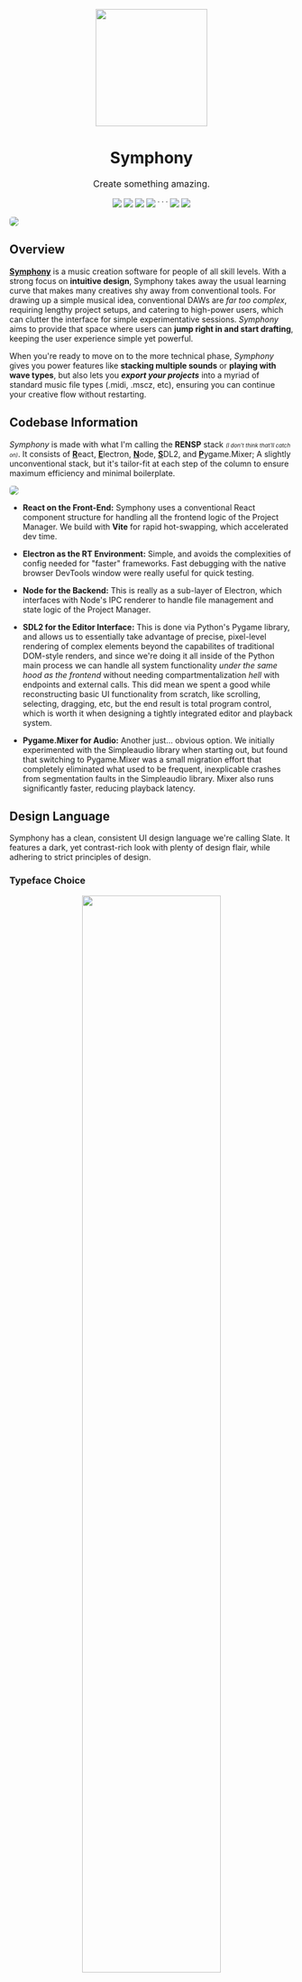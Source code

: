 <p align="center">
  <img src="https://www.dropbox.com/scl/fi/l0q1c2el848gt3wqeyvc2/SymphonyLogo.png?rlkey=rs2kxjanpmnpw3fywwqj3vj80&st=0ba0ujkq&raw=1" width="198" height="208">
  <h1 align='center'><b>Symphony</b></h1>
  <p style="font-size: 16px;" align='center'>Create something amazing.</p>
</p>

<p align="center">
<img src="https://img.shields.io/badge/React-blue?logo=React">
<img src="https://img.shields.io/badge/Node-darkgreen?logo=Node.js">
<img src="https://img.shields.io/badge/Python-navy?logo=Python">
<img src="https://img.shields.io/badge/Electron-gray?logo=Electron">  ˙ ˙ ˙  
<img src="https://img.shields.io/badge/Render-black?logo=Render">
<img src="https://img.shields.io/badge/Lucide-darkred?logo=Lucide">
</p>

<img src="https://www.dropbox.com/scl/fi/sj3qb5zu4x82k8s6785rn/Symphony-SS.png?rlkey=lxpta4hjcdhybl4400nrql20o&st=wpe8nxt3&raw=1" style="border-radius: 5px;">

## Overview

**[Symphony](https://powerscore.vercel.app/)** is a music creation software for people of all skill levels. With a strong focus on **intuitive design**, Symphony takes away the usual learning curve that makes many creatives shy away from conventional tools. For drawing up a simple musical idea, conventional DAWs are *far too complex*, requiring lengthy project setups, and catering to high-power users, which can clutter the interface for simple experimentative sessions. *Symphony* aims to provide that space where users can **jump right in and start drafting**, keeping the user experience simple yet powerful.

When you're ready to move on to the more technical phase, *Symphony* gives you power features like **stacking multiple sounds** or **playing with wave types**, but also lets you ***export your projects*** into a myriad of standard music file types (.midi, .mscz, etc), ensuring you can continue your creative flow without restarting.

## Codebase Information

*Symphony* is made with what I'm calling the **RENSP** stack <small><small>*(I don't think that'll catch on)*</small></small>. It consists of <u>**R**</u>eact, <u>**E**</u>lectron, <u>**N**</u>ode, <u>**S**</u>DL2, and <u>**P**</u>ygame.Mixer; A slightly unconventional stack, but it's tailor-fit at each step of the column to ensure maximum efficiency and minimal boilerplate.

<img src='https://www.dropbox.com/scl/fi/m7vp194gkiovxp7oydcbk/StackBreakdown.jpg?rlkey=628b5o9vmvycfaugiqdxvmaa9&st=95zmxofb&raw=1' style='border-radius:5px;'>

- **React on the Front-End:** Symphony uses a conventional React component structure for handling all the frontend logic of the Project Manager. We build with **Vite** for rapid hot-swapping, which accelerated dev time.

- **Electron as the RT Environment:** Simple, and avoids the complexities of config needed for "faster" frameworks. Fast debugging with the native browser DevTools window were really useful for quick testing.

- **Node for the Backend:** This is really as a sub-layer of Electron, which interfaces with Node's IPC renderer to handle file management and state logic of the Project Manager.

- **SDL2 for the Editor Interface:** This is done via Python's Pygame library, and allows us to essentially take advantage of precise, pixel-level rendering of complex elements beyond the capabilites of traditional DOM-style renders, and since we're doing it all inside of the Python main process we can handle all system functionality *under the same hood as the frontend* without needing compartmentalization *hell* with endpoints and external calls. This did mean we spent a good while reconstructing basic UI functionality from scratch, like scrolling, selecting, dragging, etc, but the end result is total program control, which is worth it when designing a tightly integrated editor and playback system.

- **Pygame.Mixer for Audio:** Another just... obvious option. We initially experimented with the Simpleaudio library when starting out, but found that switching to Pygame.Mixer was a small migration effort that completely eliminated what used to be frequent, inexplicable crashes from segmentation faults in the Simpleaudio library. Mixer also runs significantly faster, reducing playback latency.

## Design Language

Symphony has a clean, consistent UI design language we're calling Slate. It features a dark, yet contrast-rich look with plenty of design flair, while adhering to strict principles of design.
### Typeface Choice

<p align='center'>
<img src='https://www.dropbox.com/scl/fi/yknqytf9lqdtr0olzhvsq/Font-Choice.jpg?rlkey=1ab5jugpax1nke7ro6ng4mrgs&st=yv2yi9vz&raw=1' width='70%'>
</p>

There are **two** major fonts used across Symphony: *Instrument Sans*, and *Inter*.

- ***Instrument Sans*** is recognizable by its slightly wide stance, smaller natural kerning, and low x-height. This makes it great for big titles, where legibility is not an issue. It also has a touch of character, with features like the tilted terminals visible in letters like the lowercase 't', without being too bold or divisive.

- ***Inter*** is characterized by its simplicity, sacrificing uniqueness for legibility. It's designed to be readable at even tiny sizes, with very high x-height and consistent minimum internal spacing to avoid clashing. As both the project manager and editor feature text at small sizes throughout, Inter was a clear choice.

### Button Design
Across the system, we have buttons that accomplish different tasks, from small, single-step actions that are stateless, to heavier tasks that advance UX flow in some way, all the way up to huge actions that move the program to a completely different state. To communicate each of these three abilities, we have a design language built into the buttons.

<p align='center'>
<img src='https://www.dropbox.com/scl/fi/ea1aptg9w9rw3bj1yk8qs/Button-Design.jpg?rlkey=oii350uwr275ausjorw1g3dml&st=6teh57aa&raw=1' width='100%'>
</p>

- **Standard Buttons** can be seen in the toolbar or in left and right panels. They are often stateless (but not always), and don't command user attention, since if all such buttons were bold, they would be fighting for attention.
- **Heavy Buttons** can be seen in modals, often reading "Next" or "Done" or "Delete". These perform big actions, including closing the modal itself, and need to distinguish themselves from the rest of the options on the modal.
- **Call-to-Action** is used in the "Open in Editor" button. This is a special button as it launches a whole separate window, and represents the program state changing. This button style is used incredibly sparingly (so far, only once) as it is very commanding of attention.

### Optical Spacing
A common example used to explain optical sizing is the [circles and squares example.](https://bjango.com/articles/opticaladjustments/) In *Symphony* (and many other softwares) a more common optical sizing problem is seen: large and small text. A common misconception is that all left or right-justified text should align to the same pixel -- however, this will lead to the smallest text feeling pushed further to the edge than the larger text, since more of its details are optically closer to the edge. We must shift smaller text away from the edge to keep them feeling optically aligned.

<p align='center'>
<img src='https://www.dropbox.com/scl/fi/4c6ilgee4j6ma57kponbc/Optical-Spacing.jpg?rlkey=0j8wzvw9xi1o7vxm0939laugp&st=d2h90bjj&raw=1' width='90%'>
</p>

As you can see in the above example, the red line is several pixels to the right of the blue line, however the text is **optically aligned;** without the lines pointing it out, the text actually appears more natural than if they were pixel-aligned. Additionally, the image shows the effect of optical kerning as well -- the percentage of letter widths that is proportional to the empty space *increases* as the text gets smaller. This keeps text feeling breathable at all sizes. In *Symphony*, this can be seen in the small letterforms in the toolbar, where wide kerning allows the text to remain readable even at < 9px.

### Directing Attention
Symphony has many *modals*. These are floating widgets that display task-sensitive information, and require the user's immediate attention. To direct the user's attention to the content of the modals, in a manner that does not clutter their view, we employ a subtle blur to everything else.
<p align='center'>
<img src='https://www.dropbox.com/scl/fi/iqx5688ge67nk7rtcjosl/Directing-Attention.jpg?rlkey=tk445ffzs6fm18znvr2yab1n8&st=1ftomejv&raw=1' width='70%'>
</p>

### Other Design Choices: Bold Size Effects, Intuitiveness
**Little known fact:** Bold text optically looks *smaller* than thin text. The reasons for this phenomenon are multilayered, but the primary reason is that your eyes see the size of text as the distance between the **centers** of parallel curves in the letterform, which, if the text gets bolder without getting taller, actually *decreases* in length. In some modals in *Symphony*, where simply bolding the text could make it appear slightly smaller and throwing off the visual hierarchy, we increased the size by around 1px to compensate. This effect is *incredibly subtle*, but it's more noticeable when it's *not* used.
<p align='center'>
<img src='https://www.dropbox.com/scl/fi/yef3ytl1u5malkg98e7o7/Boldness-on-Sizing.jpg?rlkey=57c3l260eaa5wbe20kmsiydev&st=p44tungh&raw=1' width='65%'>
</p>
On top of our extensive button design considerations, we also need to work practicality into design aesthetics. While plain text is great at describing the purpose of a button, practically it is impossible to give text to every button on the screen. In areas like the toolbar, we use icons instead. Here, we are trading initial affordance with better space usage. But to keep users from having to guess what buttons do, we employ hover tooltips on all icon-only buttons, and for any text fields where internal text is truncated for space. This ensures that all navigational information is accessible, even if not visible at once. <br><br/>
<p align='center'>
<img src='https://www.dropbox.com/scl/fi/3a7qy0d5lhugk1kkeyujq/Intuitiveness.jpg?rlkey=4gwbovn39g86qcdbk2b2oy3fw&st=zp5tqk9h&raw=1' width='55%'>
</p>

## *Footnote:* Technical Challenges & Future Considerations

*Symphony* is still under active development, but we can already identify some pain points in development and crutches that might hinder its widespread adoption. However, these we want to see crop up post-beta-release, because, to be honest, I really don't know how big each one is until it's in the hands of testers. (I'm subtly urging you to download this and test it yourself \*wink wink\*)

- **Growing codebase:** Codebase management as a solo developer is definitely a major challenge. Pieces interact with each other across the entire platform, components calling other components from wildly different places -- I do believe that with this project, it was almost a must to keep my components and styles organized. Thus, the repo, while large, is well-fragmented into digestible pieces.

- **Monofile editor:** Initially a method to keep function call order consistent (and Z-layering easy) and essentially create a easy-to-access single file to handle the editor processes, has now become an absolutely gigantic "monofile" editor that is over 1,400 lines of code long. Making changes in this file is cumbersome, as it often involves injecting new code at precarious locations in the file. If I had the time, I would completely refactor the inner editor to adopt a similar component structure as the project manager, if not for the visuals then at least breaking up various tasks of the Editor into multiple files to avoid this "hunting".

- **Performance Limits:** While not imminent, the Editor, which runs on a realtime loop rather than an Event-based DOM, can put strain on lower-end PCs, since when in fullscreen, the app is pushing a lot of pixels manually. This is in part due to Python being a slower language but also a lack of optimization in the rendering process -- we have optimized a lot **WHAT** we are rendering (screenspace culling, hashmapping, object-oriented buttons) but not **HOW** we are rendering it (example: pausing screen updates when blurred focus, event-based UI updates, etc.).
